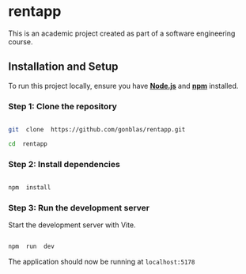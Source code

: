 # rentapp

This is an academic project created as part of a software engineering course.

## Installation and Setup

To run this project locally, ensure you have [**Node.js**](https://nodejs.org) and [**npm**](https://www.npmjs.com/) installed.

### Step 1: Clone the repository

```bash

git  clone  https://github.com/gonblas/rentapp.git

cd  rentapp

```

### Step 2: Install dependencies


```bash

npm  install

```
  

### Step 3: Run the development server

Start the development server with Vite.

```bash

npm  run  dev

```

The application should now be running at `localhost:5178`
